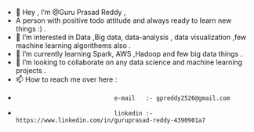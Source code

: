 - 👋 Hey , I’m @Guru Prasad Reddy ,
- A person with positive todo attitude and always ready to learn new things  :) .
- 👀 I’m interested in Data ,Big data, data-analysis , data visualization ,few machine learning algorithems also .
- 🌱 I’m currently learning Spark, AWS ,Hadoop and few big data things .
- 💞️ I’m looking to collaborate on any data science and machine learning  projects .
- 📫 How to reach me over here :
-                                 e-mail   :- gpreddy2526@gmail.com
-                                 linkedin :- https://www.linkedin.com/in/guruprasad-reddy-4390901a7

<!---
Guru-2525/Guru-2525 is a ✨ special ✨ repository because its `README.md` (this file) appears on your GitHub profile.
You can click the Preview link to take a look at your changes.
--->
